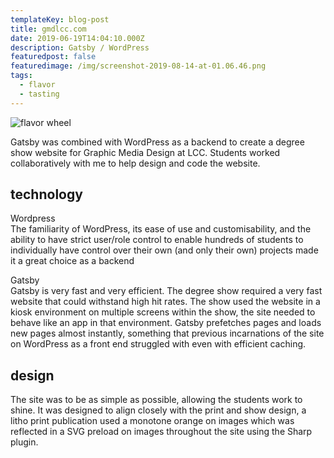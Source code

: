 ```yaml
---
templateKey: blog-post
title: gmdlcc.com
date: 2019-06-19T14:04:10.000Z
description: Gatsby / WordPress
featuredpost: false
featuredimage: /img/screenshot-2019-08-14-at-01.06.46.png
tags:
  - flavor
  - tasting
---
```

![flavor wheel](/img/screenshot-2019-08-14-at-01.06.46.png)

Gatsby was combined with WordPress as a backend to create a degree show website for Graphic Media Design at LCC. Students worked collaboratively with me to help design and code the website.

## technology

Wordpress\
The familiarity of WordPress, its ease of use and customisability, and the ability to have strict user/role control to enable hundreds of students to individually have control over their own (and only their own) projects made it a great choice as a backend

Gatsby\
Gatsby is very fast and very efficient. The degree show required a very fast website that could withstand high hit rates. The show used the website in a kiosk environment on multiple screens within the show, the site needed to behave like an app in that environment. Gatsby prefetches pages and loads new pages almost instantly, something that previous incarnations of the site on WordPress as a front end struggled with even with efficient caching.

## design

The site was to be as simple as possible, allowing the students work to shine. It was designed to align closely with the print and show design, a litho print publication used a monotone orange on images which was reflected in a SVG preload on images throughout the site using the Sharp plugin.
